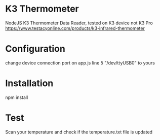 # K3 Thermometer
NodeJS K3 Thermometer Data Reader, tested on K3 device not K3 Pro<br/> https://www.testacyonline.com/products/k3-infrared-thermometer
# Configuration
change device connection port on app.js line 5 "/dev/ttyUSB0" to yours
# Installation
npm install
# Test
Scan your temperature and check if the temperature.txt file is updated
